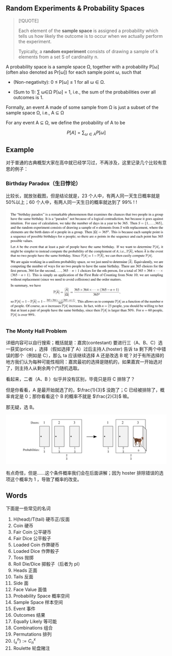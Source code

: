 ## Random Experiments & Probability Spaces

> [!QUOTE]
> 
> Each element of the **sample space** is assigned a probability which tells us how likely the outcome is to occur when we actually perform the experiment.
> 
> Typically, a **random experiment** consists of drawing a sample of k elements from a set S of cardinality n.

A probability space is a sample space Ω, together with a probability P[ω] (often also denoted as Pr[ω]) for each sample point ω, such that 

-  (Non-negativity): 0 ≤ P[ω] ≤ 1 for all ω ∈ Ω. 

-  (Sum to 1): ∑ ω∈Ω P[ω] = 1, i.e., the sum of the probabilities over all outcomes is 1.

Formally, an event A made of some sample from Ω is just a subset of the sample space Ω, i.e., A ⊆ Ω

For any event A ⊆ Ω, we define the probability of A to be

$$
P[A]=\sum_{\omega \in A}P[\omega]
$$

## Example

对于普通的古典概型大家在高中就已经学习过，不再涉及，这里记录几个比较有意思的例子：

### Birthday Paradox（生日悖论）

比较长，就放张截图，但是结论就是，23 个人中，有两人同一天生日概率就是 50%以上；60 个人中，有两人同一天生日的概率就达到了 99% ! !

![|500](attachments/13-Discrete%20Probability.png)

### The Monty Hall Problem

详细内容可以自行搜索；概括就是：嘉宾(contestant) 要进行三（A、B、C）选一获奖(price) ，选择（假如选择了 A）过后主持人(hoster) 告诉 ta 剩下两个中错误的那个（例如是 C），那么 ta 应该继续选择 A 还是改选 B 呢？对于有所选择的地方我们认为每种可能性相同：嘉宾最初的选择是随机的，如果嘉宾一开始选对了，则主持人从剩余两个门随机选取。

看起来，二者（A、B ）似乎并没有区别，毕竟只是将 C 排除了？

但是你看看，A 是最开始就选了的，$\frac{1}{3}$ 没跑了；C 已经被排除了，概率肯定是 0；那你看看这个 B 的概率不就是 $\frac{2}{3}$ 嘛。

那无疑，选 B。

![|500](attachments/13-Discrete%20Probability-1.png)

有点奇怪，但是……这个条件概率我们会在后面讲解；因为 hoster 排除错误的选项这个概率为 1 ，导致了概率的改变。

## Words

下面是一些常见的名词

1. H(head)/T(tail)  硬币正/反面
2. Coin 硬币
3. Fair Coin 公平硬币
4. Fair Dice 公平骰子
5. Loaded Coin 作弊硬币
6. Loaded Dice 作弊骰子
7. Toss 抛掷
9. Roll Die/Dice 掷骰子（后者为 pl）
10. Heads 正面
11. Tails 反面
12. Side 面
13. Face Value 面值
14. Probability Space 概率空间
15. Sample Space 样本空间
16. Event 事件
17. Outcomes 结果
18. Equally Likely 等可能
19. Combinations 组合
20. Permutations 排列
21. $(^{n}_{x}) := C^{x}_{n}$ 
22. Roulette 轮盘赌注

